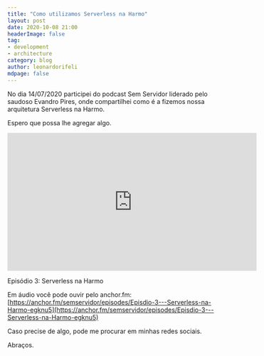 ```yaml
---
title: "Como utilizamos Serverless na Harmo"
layout: post
date: 2020-10-08 21:00
headerImage: false
tag:
- development
- architecture
category: blog
author: leonardorifeli
mdpage: false
---
```


No dia 14/07/2020 participei do podcast Sem Servidor liderado pelo saudoso Evandro Pires, onde compartilhei como é a fizemos nossa arquitetura Serverless na Harmo.

Espero que possa lhe agregar algo.

<iframe width="560" height="310" src="https://www.youtube.com/embed/BFRdibgG8BQ" frameborder="0" allowfullscreen></iframe>

Episódio 3: Serverless na Harmo

Em áudio você pode ouvir pelo anchor.fm: [https://anchor.fm/semservidor/episodes/Episdio-3---Serverless-na-Harmo-egknu5](https://anchor.fm/semservidor/episodes/Episdio-3---Serverless-na-Harmo-egknu5)

Caso precise de algo, pode me procurar em minhas redes sociais.

Abraços.